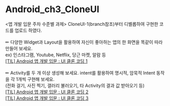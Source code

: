 # Android_ch3_CloneUI
<앱 개발 입문 주차 수준별 과제> CloneUI-1(branch참조)부터 디벨롭하여 구현한 코드를 업로드 하였다. <br> <br>
✏ 다양한 Widget과 Layout을 활용하여 자신이 좋아하는 앱의 한 화면을 똑같이 따라 만들어 보세요. <br> ex) 인스타그램, Youtube, Netflix, 당근 마켓, 알람 등 <br>
[[TIL] Android 앱 개발 입문 : UI 클론 코딩 1](https://velog.io/@wiz_hey/TIL-Android-%EC%95%B1-%EA%B0%9C%EB%B0%9C-%EC%9E%85%EB%AC%B8-UI-%ED%81%B4%EB%A1%A0-%EC%BD%94%EB%94%A9-1) <br>  <br>
✏ Activity를 두 개 이상 생성해 보세요. intent를 활용하여 명시적, 암묵적 Intent 동작을 각 1개씩 구현해 보세요. <br> (전화 걸기, 사진 찍기, 갤러리 불러오기, 타 Activity의 결과 값 받아오기 등)<br>
[[TIL] Android 앱 개발 입문 : UI 클론 코딩 2](https://velog.io/@wiz_hey/TIL-Android-%EC%95%B1-%EA%B0%9C%EB%B0%9C-%EC%9E%85%EB%AC%B8-UI-%ED%81%B4%EB%A1%A0-%EC%BD%94%EB%94%A9-2) <br>
[[TIL] Android 앱 개발 입문 : UI 클론 코딩 3](https://velog.io/@wiz_hey/TIL-Android-%EC%95%B1-%EA%B0%9C%EB%B0%9C-%EC%9E%85%EB%AC%B8-UI-%ED%81%B4%EB%A1%A0-%EC%BD%94%EB%94%A9-3)
